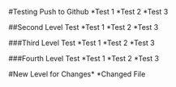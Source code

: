 #Testing Push to Github
*Test 1
*Test 2
*Test 3

##Second Level Test
*Test 1
*Test 2
*Test 3

###Third Level Test
*Test 1
*Test 2
*Test 3

###Fourth Level Test
*Test 1
*Test 2
*Test 3

#New Level for Changes*
*Changed File
